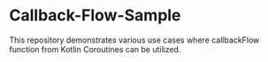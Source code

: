 # Callback-Flow-Sample
This repository demonstrates various use cases where callbackFlow function from Kotlin Coroutines can be utilized.
